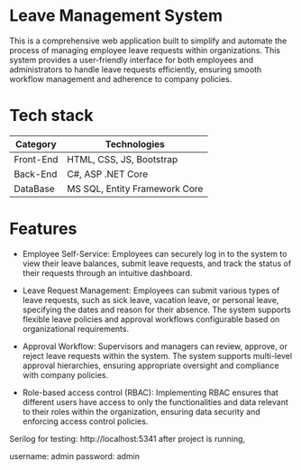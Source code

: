 # Leave Management System


This is a comprehensive web application built to simplify and automate the process of managing employee leave requests within organizations. This system provides a user-friendly interface for both employees and administrators to handle leave requests efficiently, ensuring smooth workflow management and adherence to company policies.

# Tech stack

| Category  | Technologies  |
|-----------|---------------|
| Front-End |HTML, CSS, JS, Bootstrap|
| Back-End  |C#, ASP .NET Core |
| DataBase  |MS SQL, Entity Framework Core|

# Features

* Employee Self-Service: Employees can securely log in to the system to view their leave balances, submit leave requests, and track the status of their requests through an intuitive dashboard.

* Leave Request Management: Employees can submit various types of leave requests, such as sick leave, vacation leave, or personal leave, specifying the dates and reason for their absence. The system supports flexible leave policies and approval workflows configurable based on organizational requirements.

* Approval Workflow: Supervisors and managers can review, approve, or reject leave requests within the system. The system supports multi-level approval hierarchies, ensuring appropriate oversight and compliance with company policies.

* Role-based access control (RBAC): Implementing RBAC ensures that different users have access to only the functionalities and data relevant to their roles within the organization, ensuring data security and enforcing access control policies.




Serilog for testing: http://localhost:5341 after project is running,

username: admin
password: admin

